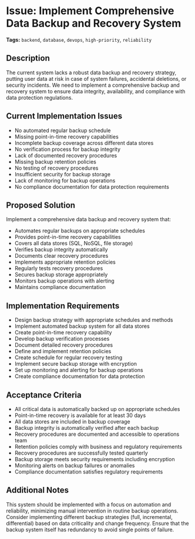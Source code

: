 # Issue: Implement Comprehensive Data Backup and Recovery System

**Tags:** `backend`, `database`, `devops`, `high-priority`, `reliability`

## Description

The current system lacks a robust data backup and recovery strategy, putting user data at risk in case of system failures, accidental deletions, or security incidents. We need to implement a comprehensive backup and recovery system to ensure data integrity, availability, and compliance with data protection regulations.

## Current Implementation Issues

- No automated regular backup schedule
- Missing point-in-time recovery capabilities
- Incomplete backup coverage across different data stores
- No verification process for backup integrity
- Lack of documented recovery procedures
- Missing backup retention policies
- No testing of recovery procedures
- Insufficient security for backup storage
- Lack of monitoring for backup operations
- No compliance documentation for data protection requirements

## Proposed Solution

Implement a comprehensive data backup and recovery system that:
- Automates regular backups on appropriate schedules
- Provides point-in-time recovery capabilities
- Covers all data stores (SQL, NoSQL, file storage)
- Verifies backup integrity automatically
- Documents clear recovery procedures
- Implements appropriate retention policies
- Regularly tests recovery procedures
- Secures backup storage appropriately
- Monitors backup operations with alerting
- Maintains compliance documentation

## Implementation Requirements

- Design backup strategy with appropriate schedules and methods
- Implement automated backup system for all data stores
- Create point-in-time recovery capability
- Develop backup verification processes
- Document detailed recovery procedures
- Define and implement retention policies
- Create schedule for regular recovery testing
- Implement secure backup storage with encryption
- Set up monitoring and alerting for backup operations
- Create compliance documentation for data protection

## Acceptance Criteria

- All critical data is automatically backed up on appropriate schedules
- Point-in-time recovery is available for at least 30 days
- All data stores are included in backup coverage
- Backup integrity is automatically verified after each backup
- Recovery procedures are documented and accessible to operations team
- Retention policies comply with business and regulatory requirements
- Recovery procedures are successfully tested quarterly
- Backup storage meets security requirements including encryption
- Monitoring alerts on backup failures or anomalies
- Compliance documentation satisfies regulatory requirements

## Additional Notes

This system should be implemented with a focus on automation and reliability, minimizing manual intervention in routine backup operations. Consider implementing different backup strategies (full, incremental, differential) based on data criticality and change frequency. Ensure that the backup system itself has redundancy to avoid single points of failure. 